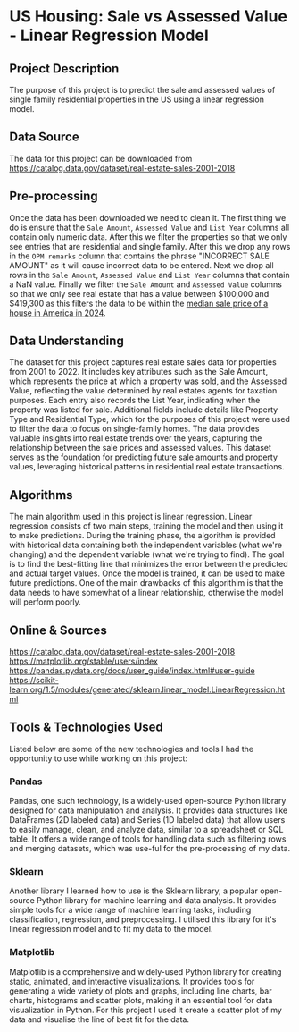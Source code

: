 # US Housing: Sale vs Assessed Value - Linear Regression Model
## Project Description
The purpose of this project is to predict the sale and assessed values of single family residential properties in the US using a linear regression model.

## Data Source
The data for this project can be downloaded from https://catalog.data.gov/dataset/real-estate-sales-2001-2018

## Pre-processing
Once the data has been downloaded we need to clean it. The first thing we do is ensure that the `Sale Amount`, `Assessed Value` and `List Year` columns all contain only numeric data. After this we filter the properties so that we only see entries that are residential and single family. After this we drop any rows in the `OPM remarks` column that contains the phrase "INCORRECT SALE AMOUNT" as it will cause incorrect data to be entered. Next we drop all rows in the `Sale Amount`, `Assessed Value` and `List Year` columns that contain a NaN value. Finally we filter the `Sale Amount` and `Assessed Value` columns so that we only see real estate that has a value between $100,000 and $419,300 as this filters the data to be within the [median sale price of a house in America in 2024](https://fred.stlouisfed.org/series/MSPUS).

## Data Understanding
The dataset for this project captures real estate sales data for properties from 2001 to 2022. It includes key attributes such as the Sale Amount, which represents the price at which a property was sold, and the Assessed Value, reflecting the value determined by real estates agents for taxation purposes. Each entry also records the List Year, indicating when the property was listed for sale. Additional fields include details like Property Type and Residential Type, which for the purposes of this project were used to filter the data to focus on single-family homes. The data provides valuable insights into real estate trends over the years, capturing the relationship between the sale prices and assessed values. This dataset serves as the foundation for predicting future sale amounts and property values, leveraging historical patterns in residential real estate transactions.

## Algorithms
The main algorithm used in this project is linear regression. Linear regression consists of two main steps, training the model and then using it to make predictions. During the training phase, the algorithm is provided with historical data containing both the independent variables (what we're changing) and the dependent variable (what we're trying to find). The goal is to find the best-fitting line that minimizes the error between the predicted and actual target values. Once the model is trained, it can be used to make future predictions. One of the main drawbacks of this algorithim is that the data needs to have somewhat of a linear relationship, otherwise the model will perform poorly.

## Online & Sources
https://catalog.data.gov/dataset/real-estate-sales-2001-2018
https://matplotlib.org/stable/users/index
https://pandas.pydata.org/docs/user_guide/index.html#user-guide
https://scikit-learn.org/1.5/modules/generated/sklearn.linear_model.LinearRegression.html

## Tools & Technologies Used
Listed below are some of the new technologies and tools I had the opportunity to use while working on this project:

### Pandas
Pandas, one such technology, is a widely-used open-source Python library designed for data manipulation and analysis. It provides data structures like DataFrames (2D labeled data) and Series (1D labeled data) that allow users to easily manage, clean, and analyze data, similar to a spreadsheet or SQL table. It offers a wide range of tools for handling data such as filtering rows and merging datasets, which was use-ful for the pre-processing of my data.

### Sklearn
Another library I learned how to use is the Sklearn library, a popular open-source Python library for machine learning and data analysis. It provides simple tools for a wide range of machine learning tasks, including classification, regression, and preprocessing. I utilised this library for it's linear regression model and to fit my data to the model.

### Matplotlib
Matplotlib is a comprehensive and widely-used Python library for creating static, animated, and interactive visualizations. It provides tools for generating a wide variety of plots and graphs, including line charts, bar charts, histograms and scatter plots, making it an essential tool for data visualization in Python. For this project I used it create a scatter plot of my data and visualise the line of best fit for the data.
